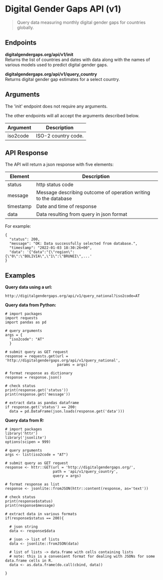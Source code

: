 # Digital Gender Gaps API (v1)

> Query data measuring monthly digital gender gaps for countries globally. 

## Endpoints

**digitalgendergaps.org/api/v1/init**  
Returns the list of countries and dates with data along with the names of various models used to predict digital gender gaps.

**digitalgendergaps.org/api/v1/query_country**  
Returns digital gender gap estimates for a select country.


## Arguments

The 'init' endpoint does not require any arguments.  

The other endpoints will all accept the arguments described below.  

Argument | Description 
|---|---|
iso2code | ISO-2 country code. 

## API Response
The API will return a json response with five elements:

Element | Description
|---|---| 
status | http status code
message | Message describing outcome of operation writing to the database
timestamp | Date and time of response
data | Data resulting from query in json format

For example:
```{python}
{
  "status": 200,
  "message": "OK: Data successfully selected from database.",
  "timestamp": "2022-01-03 18:30:26+00",
  "data": '{"data":"{\"region\":{\"0\":\"BOLIVIA\",\"1\":\"BRUNEI\",...'
}
```


## Examples

**Query data using a url:**  
```{python}
http://digitalgendergaps.org/api/v1/query_national?iso2code=AT
```

**Query data from Python:**
```{python}
# import packages
import requests
import pandas as pd

# query arguments
args = {
  "iso2code": "AT"
  }

# submit query as GET request
response = requests.get(url = 'http://digitalgendergaps.org/api/v1/query_national', 
                        params = args)

# format response as dictionary
response = response.json()

# check status
print(response.get('status'))
print(response.get('message'))

# extract data as pandas dataframe
if response.get('status') == 200:
  data = pd.DataFrame(json.loads(response.get('data')))
```

**Query data from R:**
```{r}
# import packages
library('httr')
library('jsonlite')
options(scipen = 999)

# query arguments
args <- list(iso2code = "AT")

# submit query as GET request
response <- httr::GET(url = 'http://digitalgendergaps.org/', 
                      path = 'api/v1/query_country',
                      query = args)

# format response as list
response <- jsonlite::fromJSON(httr::content(response, as='text'))

# check status
print(response$status)
print(response$message)

# extract data in various formats
if(response$status == 200){
  
  # json string
  data <- response$data
  
  # json -> list of lists
  data <- jsonlite::fromJSON(data)
  
  # list of lists -> data.frame with cells containing lists
  # note: this is a convenient format for dealing with JSONs for some data.frame cells in R.
  data <- as.data.frame(do.call(cbind, data))
  
}
```





